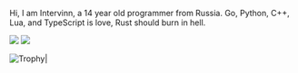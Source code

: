 Hi, I am Intervinn, a 14 year old programmer from Russia.
Go, Python, C++, Lua, and TypeScript is love, Rust should burn in hell.

<img src="https://github-readme-stats.vercel.app/api?username=intervinn&&show_icons=true&theme=react&count_private=true">
<img src="https://github-readme-stats.vercel.app/api/top-langs/?username=intervinn&theme=react&langs_count=20&hide=html,css,makefile,shell)](https://github.com/intervinn">

![Trophy](https://github-profile-trophy.vercel.app/?username=intervinn&theme=discord&row=1&margin-w=5)|
